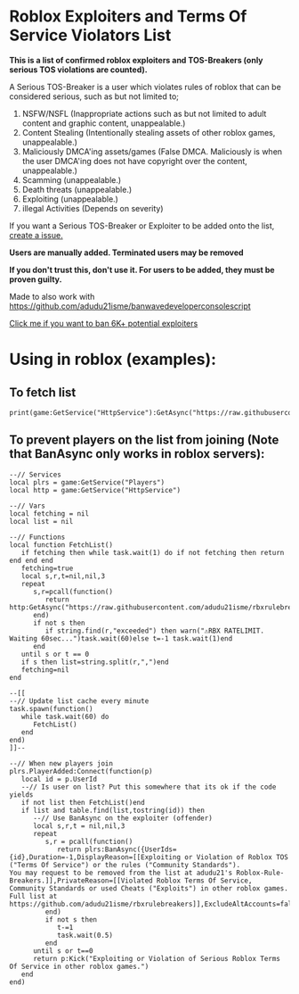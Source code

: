 # Roblox Exploiters and Terms Of Service Violators List 
**This is a list of confirmed roblox exploiters and TOS-Breakers (only serious TOS violations are counted).**

A Serious TOS-Breaker is a user which violates rules of roblox that can be considered serious, such as but not limited to;
1. NSFW/NSFL (Inappropriate actions such as but not limited to adult content and graphic content, unappealable.)
2. Content Stealing (Intentionally stealing assets of other roblox games, unappealable.)
3. Maliciously DMCA'ing assets/games (False DMCA. Maliciously is when the user DMCA'ing does not have copyright over the content, unappealable.)
4. Scamming (unappealable.)
5. Death threats (unappealable.)
6. Exploiting (unappealable.)
7. illegal Activities (Depends on severity)

If you want a Serious TOS-Breaker or Exploiter to be added onto the list, [create a issue.](https://github.com/adudu21isme/rbxrulebreakers/issues/new?assignees=adudu21isme&labels=report&projects=&template=user-report.md&title=%5BUSER+REPORT%5D)

**Users are manually added. Terminated users may be removed**

**If you don't trust this, don't use it. For users to be added, they must be proven guilty.**

Made to also work with https://github.com/adudu21isme/banwavedeveloperconsolescript

[Click me if you want to ban 6K+ potential exploiters](https://github.com/adudu21isme/groupbanwavedeveloperconsolescript)

# Using in roblox (examples):

## To fetch list
```luau
print(game:GetService("HttpService"):GetAsync("https://raw.githubusercontent.com/adudu21isme/rbxrulebreakers/refs/heads/main/users"))
```
## To prevent players on the list from joining (Note that BanAsync only works in roblox servers):
```luau
--// Services
local plrs = game:GetService("Players")
local http = game:GetService("HttpService")

--// Vars
local fetching = nil
local list = nil

--// Functions
local function FetchList()
   if fetching then while task.wait(1) do if not fetching then return end end end
   fetching=true
   local s,r,t=nil,nil,3
   repeat
      s,r=pcall(function()
         return http:GetAsync("https://raw.githubusercontent.com/adudu21isme/rbxrulebreakers/refs/heads/main/users",true)
      end)
      if not s then
         if string.find(r,"exceeded") then warn("⚠️RBX RATELIMIT. Waiting 60sec...")task.wait(60)else t=-1 task.wait(1)end
      end
   until s or t == 0
   if s then list=string.split(r,",")end
   fetching=nil
end

--[[
--// Update list cache every minute
task.spawn(function()
   while task.wait(60) do
      FetchList()
   end
end)
]]--

--// When new players join
plrs.PlayerAdded:Connect(function(p)
   local id = p.UserId
   --// Is user on list? Put this somewhere that its ok if the code yields
   if not list then FetchList()end
   if list and table.find(list,tostring(id)) then
      --// Use BanAsync on the exploiter (offender)
      local s,r,t = nil,nil,3
      repeat
         s,r = pcall(function()
            return plrs:BanAsync({UserIds={id},Duration=-1,DisplayReason=[[Exploiting or Violation of Roblox TOS ("Terms Of Service") or the rules ("Community Standards").
You may request to be removed from the list at adudu21's Roblox-Rule-Breakers.]],PrivateReason=[[Violated Roblox Terms Of Service, Community Standards or used Cheats ("Exploits") in other roblox games. Full list at https://github.com/adudu21isme/rbxrulebreakers]],ExcludeAltAccounts=false,ApplyToUniverse=true})  
         end)
         if not s then
            t-=1 
            task.wait(0.5)
         end
      until s or t==0
      return p:Kick("Exploiting or Violation of Serious Roblox Terms Of Service in other roblox games.")
   end
end)
```
